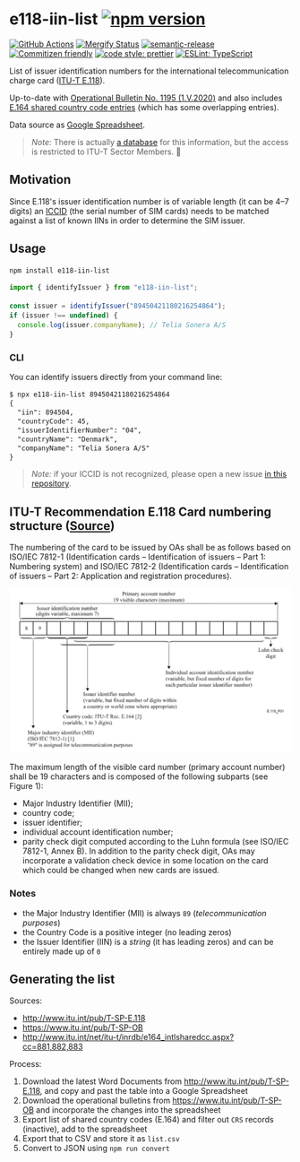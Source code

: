 # e118-iin-list [![npm version](https://img.shields.io/npm/v/e118-iin-list.svg)](https://www.npmjs.com/package/e118-iin-list)

[![GitHub Actions](https://github.com/NordicSemiconductor/e118-iin-list-js/workflows/Test%20and%20Release/badge.svg)](https://github.com/NordicSemiconductor/e118-iin-list-js/actions)
[![Mergify Status](https://img.shields.io/endpoint.svg?url=https://dashboard.mergify.io/badges/NordicSemiconductor/e118-iin-list-js&style=flat)](https://mergify.io)
[![semantic-release](https://img.shields.io/badge/%20%20%F0%9F%93%A6%F0%9F%9A%80-semantic--release-e10079.svg)](https://github.com/semantic-release/semantic-release)
[![Commitizen friendly](https://img.shields.io/badge/commitizen-friendly-brightgreen.svg)](http://commitizen.github.io/cz-cli/)
[![code style: prettier](https://img.shields.io/badge/code_style-prettier-ff69b4.svg)](https://github.com/prettier/prettier/)
[![ESLint: TypeScript](https://img.shields.io/badge/ESLint-TypeScript-blue.svg)](https://github.com/typescript-eslint/typescript-eslint)

List of issuer identification numbers for the international telecommunication
charge card
([ITU-T E.118](https://www.itu.int/rec/dologin_pub.asp?lang=e&id=T-REC-E.118-200605-I!!PDF-E&type=items)).

Up-to-date with
[Operational Bulletin No. 1195 (1.V.2020)](https://www.itu.int/pub/publications.aspx?parent=T-SP-OB.1195-2020)
and also includes
[E.164 shared country code entries](http://www.itu.int/net/itu-t/inrdb/e164_intlsharedcc.aspx?cc=881,882,883)
(which has some overlapping entries).

Data source as
[Google Spreadsheet](https://docs.google.com/spreadsheets/d/1ErJzksU5bF2YA8tQQ9QJleEZHsdvDRDk0Rvi0nf3fh4/edit?usp=sharing).

> _Note:_ There is actually
> [a database](https://www.itu.int/net/itu-t/inrdb/secured/e118iin.aspx) for
> this information, but the access is restricted to ITU-T Sector Members. 🤷

## Motivation

Since E.118's issuer identification number is of variable length (it can be 4–7
digits) an [ICCID](https://en.wikipedia.org/wiki/E.118#ICCID) (the serial number
of SIM cards) needs to be matched against a list of known IINs in order to
determine the SIM issuer.

## Usage

    npm install e118-iin-list

```typescript
import { identifyIssuer } from "e118-iin-list";

const issuer = identifyIssuer("89450421180216254864");
if (issuer !== undefined) {
  console.log(issuer.companyName); // Telia Sonera A/S
}
```

### CLI

You can identify issuers directly from your command line:

    $ npx e118-iin-list 89450421180216254864
    {
      "iin": 894504,
      "countryCode": 45,
      "issuerIdentifierNumber": "04",
      "countryName": "Denmark",
      "companyName": "Telia Sonera A/S"
    }

> _Note:_ if your ICCID is not recognized, please open a new issue
> [in this repository](https://github.com/NordicSemiconductor/e118-iin-list-js/issues/new).

## ITU-T Recommendation E.118 Card numbering structure ([Source](https://www.itu.int/rec/dologin_pub.asp?lang=e&id=T-REC-E.118-200605-I!!PDF-E&type=items))

The numbering of the card to be issued by OAs shall be as follows based on
ISO/IEC 7812-1 (Identification cards – Identification of issuers – Part 1:
Numbering system) and ISO/IEC 7812-2 (Identification cards – Identification of
issuers – Part 2: Application and registration procedures).

![E.118 Schema](./docs/fig1.png)

The maximum length of the visible card number (primary account number) shall be
19 characters and is composed of the following subparts (see Figure 1):

- Major Industry Identifier (MII);
- country code;
- issuer identifier;
- individual account identification number;
- parity check digit computed according to the Luhn formula (see ISO/IEC 7812-1,
  Annex B). In addition to the parity check digit, OAs may incorporate a
  validation check device in some location on the card which could be changed
  when new cards are issued.

### Notes

- the Major Industry Identifier (MII) is always `89` (_telecommunication
  purposes_)
- the Country Code is a positive integer (no leading zeros)
- the Issuer Identifier (IIN) is a _string_ (it has leading zeros) and can be
  entirely made up of `0`

## Generating the list

Sources:

- http://www.itu.int/pub/T-SP-E.118
- https://www.itu.int/pub/T-SP-OB
- http://www.itu.int/net/itu-t/inrdb/e164_intlsharedcc.aspx?cc=881,882,883

Process:

1. Download the latest Word Documents from http://www.itu.int/pub/T-SP-E.118,
   and copy and past the table into a Google Spreadsheet
2. Download the operational bulletins from https://www.itu.int/pub/T-SP-OB and
   incorporate the changes into the spreadsheet
3. Export list of shared country codes (E.164) and filter out `CRS` records
   (inactive), add to the spreadsheet
4. Export that to CSV and store it as `list.csv`
5. Convert to JSON using `npm run convert`
